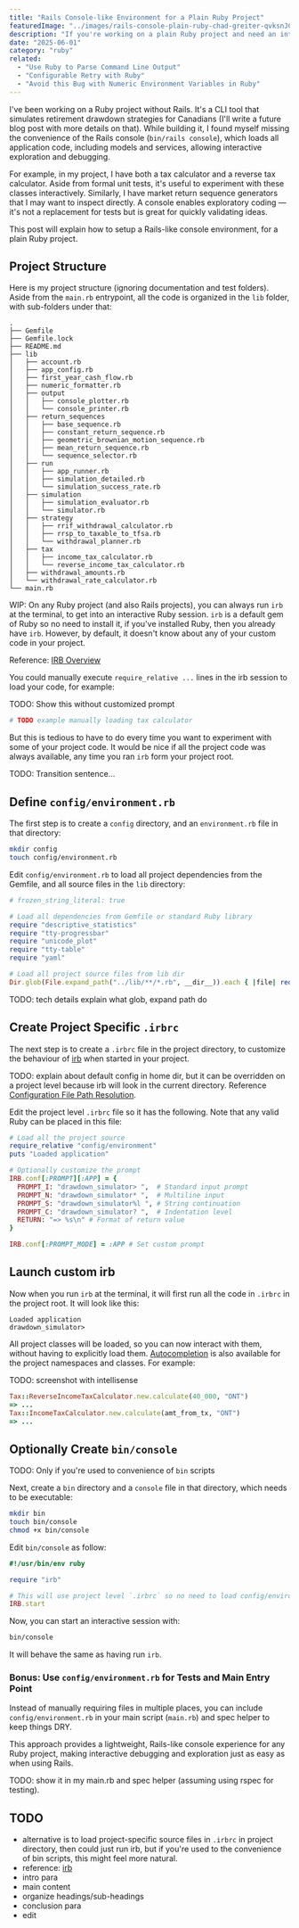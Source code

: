 ```yaml
---
title: "Rails Console-like Environment for a Plain Ruby Project"
featuredImage: "../images/rails-console-plain-ruby-chad-greiter-qvksnJCsjyw-unsplash.jpg"
description: "If you're working on a plain Ruby project and need an interactive console for debugging and exploration, this post covers how to set one up. A console allows quick experimentation with project classes, making it easier to test calculations, inspect data, and validate logic without writing temporary scripts. The setup is simple and provides a Rails-like experience for loading and interacting with the code."
date: "2025-06-01"
category: "ruby"
related:
  - "Use Ruby to Parse Command Line Output"
  - "Configurable Retry with Ruby"
  - "Avoid this Bug with Numeric Environment Variables in Ruby"
---
```


I've been working on a Ruby project without Rails. It's a CLI tool that simulates retirement drawdown strategies for Canadians (I'll write a future blog post with more details on that). While building it, I found myself missing the convenience of the Rails console (`bin/rails console`), which loads all application code, including models and services, allowing interactive exploration and debugging.

For example, in my project, I have both a tax calculator and a reverse tax calculator. Aside from formal unit tests, it's useful to experiment with these classes interactively. Similarly, I have market return sequence generators that I may want to inspect directly. A console enables exploratory coding — it's not a replacement for tests but is great for quickly validating ideas.

This post will explain how to setup a Rails-like console environment, for a plain Ruby project.

## Project Structure

Here is my project structure (ignoring documentation and test folders). Aside from the `main.rb` entrypoint, all the code is organized in the `lib` folder, with sub-folders under that:
```
.
├── Gemfile
├── Gemfile.lock
├── README.md
├── lib
│   ├── account.rb
│   ├── app_config.rb
│   ├── first_year_cash_flow.rb
│   ├── numeric_formatter.rb
│   ├── output
│   │   ├── console_plotter.rb
│   │   └── console_printer.rb
│   ├── return_sequences
│   │   ├── base_sequence.rb
│   │   ├── constant_return_sequence.rb
│   │   ├── geometric_brownian_motion_sequence.rb
│   │   ├── mean_return_sequence.rb
│   │   └── sequence_selector.rb
│   ├── run
│   │   ├── app_runner.rb
│   │   ├── simulation_detailed.rb
│   │   └── simulation_success_rate.rb
│   ├── simulation
│   │   ├── simulation_evaluator.rb
│   │   └── simulator.rb
│   ├── strategy
│   │   ├── rrif_withdrawal_calculator.rb
│   │   ├── rrsp_to_taxable_to_tfsa.rb
│   │   └── withdrawal_planner.rb
│   ├── tax
│   │   ├── income_tax_calculator.rb
│   │   └── reverse_income_tax_calculator.rb
│   ├── withdrawal_amounts.rb
│   └── withdrawal_rate_calculator.rb
└── main.rb
```

WIP:
On any Ruby project (and also Rails projects), you can always run `irb` at the terminal, to get into an interactive Ruby session. `irb` is a default gem of Ruby so no need to install it, if you've installed Ruby, then you already have `irb`. However, by default, it doesn't know about any of your custom code in your project.

Reference: [IRB Overview](https://ruby.github.io/irb/#label-Overview)

You could manually execute `require_relative ...` lines in the irb session to load your code, for example:

TODO: Show this without customized prompt

```ruby
# TODO example manually loading tax calculator
```

But this is tedious to have to do every time you want to experiment with some of your project code. It would be nice if all the project code was always available, any time you ran `irb` form your project root.

TODO: Transition sentence...

## Define `config/environment.rb`

The first step is to create a `config` directory, and an `environment.rb` file in that directory:

```bash
mkdir config
touch config/environment.rb
```

Edit `config/environment.rb` to load all project dependencies from the Gemfile, and all source files in the `lib` directory:

```ruby
# frozen_string_literal: true

# Load all dependencies from Gemfile or standard Ruby library
require "descriptive_statistics"
require "tty-progressbar"
require "unicode_plot"
require "tty-table"
require "yaml"

# Load all project source files from lib dir
Dir.glob(File.expand_path("../lib/**/*.rb", __dir__)).each { |file| require file }
```

TODO: tech details explain what glob, expand path do

## Create Project Specific `.irbrc`

The next step is to create a `.irbrc` file in the project directory, to customize the behaviour of [irb](https://ruby.github.io/irb/) when started in your project.

TODO: explain about default config in home dir, but it can be overridden on a project level because irb will look in the current directory. Reference [Configuration File Path Resolution](https://ruby.github.io/irb/Configurations_md.html#label-Configuration+File+Path+Resolution).

Edit the project level `.irbrc` file so it has the following. Note that any valid Ruby can be placed in this file:

```ruby
# Load all the project source
require_relative "config/environment"
puts "Loaded application"

# Optionally customize the prompt
IRB.conf[:PROMPT][:APP] = {
  PROMPT_I: "drawdown_simulator> ",  # Standard input prompt
  PROMPT_N: "drawdown_simulator* ",  # Multiline input
  PROMPT_S: "drawdown_simulator%l ", # String continuation
  PROMPT_C: "drawdown_simulator? ",  # Indentation level
  RETURN: "=> %s\n" # Format of return value
}

IRB.conf[:PROMPT_MODE] = :APP # Set custom prompt
```

## Launch custom irb

Now when you run `irb` at the terminal, it will first run all the code in `.irbrc` in the project root. It will look like this:

```
Loaded application
drawdown_simulator>
```

All project classes will be loaded, so you can now interact with them, without having to explicitly load them. [Autocompletion](https://ruby.github.io/irb/#label-Automatic+Completion) is also available for the project namespaces and classes. For example:

TODO: screenshot with intellisense

```ruby
Tax::ReverseIncomeTaxCalculator.new.calculate(40_000, "ONT")
=> ...
Tax::IncomeTaxCalculator.new.calculate(amt_from_tx, "ONT")
=> ...
```

## Optionally Create `bin/console`

TODO: Only if you're used to convenience of `bin` scripts

Next, create a `bin` directory and a `console` file in that directory, which needs to be executable:

```bash
mkdir bin
touch bin/console
chmod +x bin/console
```

Edit `bin/console` as follow:

```ruby
#!/usr/bin/env ruby

require "irb"

# This will use project level `.irbrc` so no need to load config/environment here.
IRB.start
```

Now, you can start an interactive session with:

```sh
bin/console
```

It will behave the same as having run `irb`.

### Bonus: Use `config/environment.rb` for Tests and Main Entry Point

Instead of manually requiring files in multiple places, you can include `config/environment.rb` in your main script (`main.rb`) and spec helper to keep things DRY.

This approach provides a lightweight, Rails-like console experience for any Ruby project, making interactive debugging and exploration just as easy as when using Rails.

TODO: show it in my main.rb and spec helper (assuming using rspec for testing).

## TODO
* alternative is to load project-specific source files in `.irbrc` in project directory, then could just run irb, but if you're used to the convenience of bin scripts, this might feel more natural.
* reference: [irb](https://ruby.github.io/irb/)
* intro para
* main content
* organize headings/sub-headings
* conclusion para
* edit
